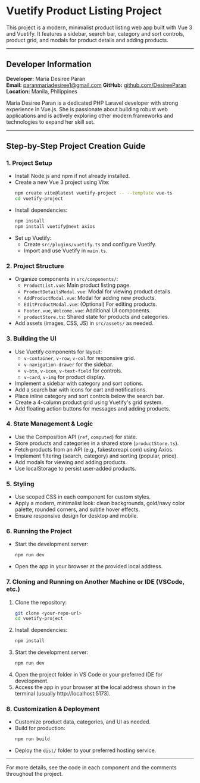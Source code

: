 # Vuetify Product Listing Project

This project is a modern, minimalist product listing web app built with Vue 3 and Vuetify. It features a sidebar, search bar, category and sort controls, product grid, and modals for product details and adding products.

---

## Developer Information

**Developer:** Maria Desiree Paran  
**Email:** paranmariadesiree1@gmail.com
**GitHub:** [github.com/DesireeParan](https://github.com/DesireeParan)  
**Location:** Manila, Philippines

Maria Desiree Paran is a dedicated PHP Laravel developer with strong experience in Vue.js. She is passionate about building robust web applications and is actively exploring other modern frameworks and technologies to expand her skill set.

---

## Step-by-Step Project Creation Guide

### 1. Project Setup
- Install Node.js and npm if not already installed.
- Create a new Vue 3 project using Vite:
  ```sh
  npm create vite@latest vuetify-project -- --template vue-ts
  cd vuetify-project
  ```
- Install dependencies:
  ```sh
  npm install
  npm install vuetify@next axios
  ```
- Set up Vuetify:
  - Create `src/plugins/vuetify.ts` and configure Vuetify.
  - Import and use Vuetify in `main.ts`.

### 2. Project Structure
- Organize components in `src/components/`:
  - `ProductList.vue`: Main product listing page.
  - `ProductDetailsModal.vue`: Modal for viewing product details.
  - `AddProductModal.vue`: Modal for adding new products.
  - `EditProductModal.vue`: (Optional) For editing products.
  - `Footer.vue`, `Welcome.vue`: Additional UI components.
  - `productStore.ts`: Shared state for products and categories.
- Add assets (images, CSS, JS) in `src/assets/` as needed.

### 3. Building the UI
- Use Vuetify components for layout:
  - `v-container`, `v-row`, `v-col` for responsive grid.
  - `v-navigation-drawer` for the sidebar.
  - `v-btn`, `v-icon`, `v-text-field` for controls.
  - `v-card`, `v-img` for product display.
- Implement a sidebar with category and sort options.
- Add a search bar with icons for cart and notifications.
- Place inline category and sort controls below the search bar.
- Create a 4-column product grid using Vuetify's grid system.
- Add floating action buttons for messages and adding products.

### 4. State Management & Logic
- Use the Composition API (`ref`, `computed`) for state.
- Store products and categories in a shared store (`productStore.ts`).
- Fetch products from an API (e.g., fakestoreapi.com) using Axios.
- Implement filtering (search, category) and sorting (popular, price).
- Add modals for viewing and adding products.
- Use localStorage to persist user-added products.

### 5. Styling
- Use scoped CSS in each component for custom styles.
- Apply a modern, minimalist look: clean backgrounds, gold/navy color palette, rounded corners, and subtle hover effects.
- Ensure responsive design for desktop and mobile.

### 6. Running the Project
- Start the development server:
  ```sh
  npm run dev
  ```
- Open the app in your browser at the provided local address.

### 7. Cloning and Running on Another Machine or IDE (VSCode, etc.)
1. Clone the repository:
   ```sh
   git clone <your-repo-url>
   cd vuetify-project
   ```
2. Install dependencies:
   ```sh
   npm install
   ```
3. Start the development server:
   ```sh
   npm run dev
   ```
4. Open the project folder in VS Code or your preferred IDE for development.
5. Access the app in your browser at the local address shown in the terminal (usually http://localhost:5173).

### 8. Customization & Deployment
- Customize product data, categories, and UI as needed.
- Build for production:
  ```sh
  npm run build
  ```
- Deploy the `dist/` folder to your preferred hosting service.

---

For more details, see the code in each component and the comments throughout the project.
